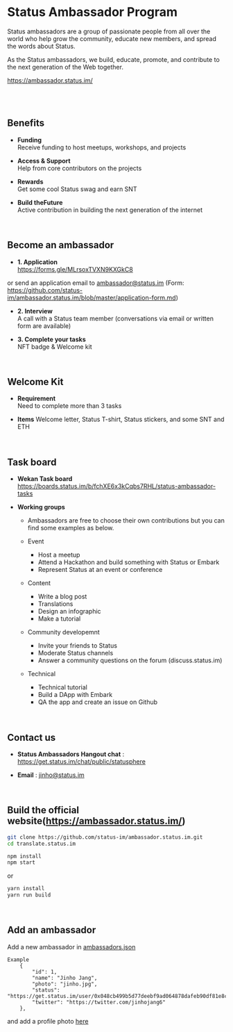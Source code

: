 # Status Ambassador Program

Status ambassadors are a group of passionate people from all over the world who help grow the community, educate new members, and spread the words about Status.

As the Status ambassadors, we build, educate, promote, and contribute to the next generation of the Web together.

https://ambassador.status.im/

<br />

<br />

## Benefits

- **Funding**  
Receive funding to host meetups, workshops, and projects

- **Access & Support**  
Help from core contributors on the projects

- **Rewards**  
Get some cool Status swag and earn SNT

- **Build theFuture**  
Active contribution in building the next generation of the internet

<br />


## Become an ambassador

- **1. Application**  
https://forms.gle/MLrsoxTVXN9KXGkC8 

or send an application email to ambassador@status.im 
(Form: https://github.com/status-im/ambassador.status.im/blob/master/application-form.md)

- **2. Interview**  
A call with a Status team member (conversations via email or written form are available)


- **3. Complete your tasks**  
NFT badge & Welcome kit

<br />

## Welcome Kit

- **Requirement**  
Need to complete more than 3 tasks

- **Items**
Welcome letter, Status T-shirt, Status stickers, and some SNT and ETH

<br />

## Task board

- **Wekan Task board**  
https://boards.status.im/b/fchXE6x3kCqbs7RHL/status-ambassador-tasks

- **Working groups**

  - Ambassadors are free to choose their own contributions but you can find some examples as below.
  
  - Event
    - Host a meetup
    - Attend a Hackathon and build something with Status or Embark
    - Represent Status at an event or conference
    
  - Content
    - Write a blog post 
    - Translations
    - Design an infographic
    - Make a tutorial

  - Community developemnt 
    - Invite your friends to Status
    - Moderate Status channels
    - Answer a community questions on the forum (discuss.status.im)

  - Technical
    - Technical tutorial
    - Build a DApp with Embark
    - QA the app and create an issue on Github
    
    
<br />

## Contact us

- **Status Ambassadors Hangout chat** : https://get.status.im/chat/public/statusphere

- **Email**  : jinho@status.im
    
<br />

## Build the official website(https://ambassador.status.im/)


```bash
git clone https://github.com/status-im/ambassador.status.im.git
cd translate.status.im
```

```bash
npm install
npm start
```
or

```bash
yarn install
yarn run build
```

<br />

## Add an ambassador
Add a new ambassador in [ambassadors.json](https://github.com/status-im/ambassador.status.im/blob/master/src/components/ambassadors.json)

```
Example
    {
        "id": 1,
        "name": "Jinho Jang",
        "photo": "jinho.jpg",
        "status": "https://get.status.im/user/0x048cb499b5d77deebf9ad064878dafeb90df81e8cc6baeba8c97c89f849baf6a7eac07be2ee89e0a863cdece3d6b7847ee3f20b9c3a0a50d90a131e6bce3de185a",
        "twitter": "https://twitter.com/jinhojang6"
    },
```

and add a profile photo [here](https://github.com/status-im/ambassador.status.im/tree/master/src/images/ambassadors)
